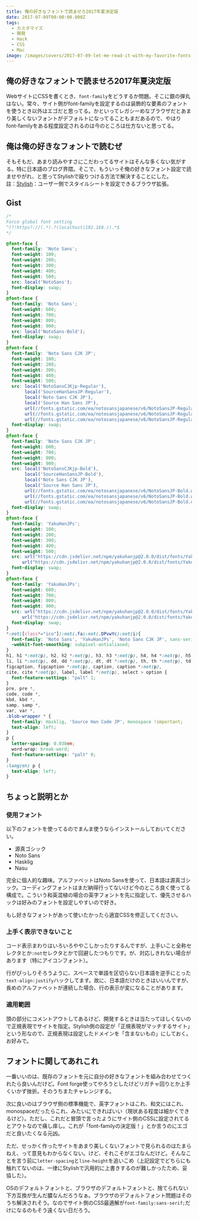 ```yaml
---
title: 俺の好きなフォントで読ませろ2017年夏決定版
date: 2017-07-09T00:00:00.000Z
tags:
  - カスタマイズ
  - 開発
  - Hack
  - CSS
  - Mac
image: /images/covers/2017-07-09-let-me-read-it-with-my-favorite-fonts-mid-2017.jpg
---
```

俺の好きなフォントで読ませろ2017年夏決定版
------------------------------------------------------------

WebサイトにCSSを書くとき、`font-family`をどうするか問題。そこに銀の弾丸はない。常々、サイト側がfont-familyを設定するのは装飾的な要素のフォントを使うとき以外はエゴだと思ってる。かといってレガシーめなブラウザだとあまり美しくないフォントがデフォルトになってることもまだあるので、やはりfont-familyをある程度設定されるのは今のところは仕方ないと思ってる。

俺は俺の好きなフォントで読むぜ
------------------------------------------------------------
そもそもだ、あまり読みやすさにこだわってるサイトはそんな多くない気がする。特に日本語のブログ界隈。そこで、もういっそ俺の好きなフォント設定で読ませやがれ、と思ってStylishで殴りつける方法で解決することにした。  
註：[Stylish](https://chrome.google.com/webstore/detail/stylish-custom-themes-for/fjnbnpbmkenffdnngjfgmeleoegfcffe?hl=ja)：ユーザー側でスタイルシートを設定できるブラウザ拡張。

Gist
------------------------------------------------------------
```css
/*
Force global font setting
^(?!https?://(.*).?(localhost|192.168.)).*$
*/

@font-face {
  font-family: 'Noto Sans';
  font-weight: 100;
  font-weight: 200;
  font-weight: 300;
  font-weight: 400;
  font-weight: 500;
  src: local('NotoSans');
  font-display: swap;
}
@font-face {
  font-family: 'Noto Sans';
  font-weight: 600;
  font-weight: 700;
  font-weight: 800;
  font-weight: 900;
  src: local('NotoSans-Bold');
  font-display: swap;
}
@font-face {
  font-family: 'Noto Sans CJK JP';
  font-weight: 100;
  font-weight: 200;
  font-weight: 300;
  font-weight: 400;
  font-weight: 500;
  src: local('NotoSansCJKjp-Regular'),
       local('SourceHanSansJP-Regular'),
       local('Noto Sans CJK JP'),
       local('Source Han Sans JP'),
       url(//fonts.gstatic.com/ea/notosansjapanese/v6/NotoSansJP-Regular.woff2) format('woff2'),
       url(//fonts.gstatic.com/ea/notosansjapanese/v6/NotoSansJP-Regular.woff) format('woff'),
       url(//fonts.gstatic.com/ea/notosansjapanese/v6/NotoSansJP-Regular.otf) format('opentype');
  font-display: swap;
}
@font-face {
  font-family: 'Noto Sans CJK JP';
  font-weight: 600;
  font-weight: 700;
  font-weight: 800;
  font-weight: 900;
  src: local('NotoSansCJKjp-Bold'),
       local('SourceHanSansJP-Bold'),
       local('Noto Sans CJK JP'),
       local('Source Han Sans JP'),
       url(//fonts.gstatic.com/ea/notosansjapanese/v6/NotoSansJP-Bold.woff2) format('woff2'),
       url(//fonts.gstatic.com/ea/notosansjapanese/v6/NotoSansJP-Bold.woff) format('woff'),
       url(//fonts.gstatic.com/ea/notosansjapanese/v6/NotoSansJP-Bold.otf) format('opentype');
  font-display: swap;
}
@font-face {
  font-family: 'YakuHanJPs';
  font-weight: 100;
  font-weight: 200;
  font-weight: 300;
  font-weight: 400;
  font-weight: 500;
  src: url("https://cdn.jsdelivr.net/npm/yakuhanjp@2.0.0/dist/fonts/YakuHanJPs/YakuHanJPs-Regular.woff2") format("woff2"),
      url("https://cdn.jsdelivr.net/npm/yakuhanjp@2.0.0/dist/fonts/YakuHanJPs/YakuHanJPs-Regular.woff") format("woff");
  font-display: swap;
}
@font-face {
  font-family: 'YakuHanJPs';
  font-weight: 600;
  font-weight: 700;
  font-weight: 800;
  font-weight: 900;
  src: url("https://cdn.jsdelivr.net/npm/yakuhanjp@2.0.0/dist/fonts/YakuHanJPs/YakuHanJPs-Bold.woff2") format("woff2"),
      url("https://cdn.jsdelivr.net/npm/yakuhanjp@2.0.0/dist/fonts/YakuHanJPs/YakuHanJPs-Bold.woff") format("woff");
  font-display: swap;
}
*:not([class*="ico"]):not(.fa):not(.DPvwYc):not(i){
  font-family: 'Noto Sans', 'YakuHanJPs', 'Noto Sans CJK JP', sans-serif;
  -webkit-font-smoothing: subpixel-antialiased;
}
h1, h1 *:not(p), h2, h2 *:not(p), h3, h3 *:not(p), h4, h4 *:not(p), h5, h5 *:not(p),
li, li *:not(p), dd, dd *:not(p), dt, dt *:not(p), th, th *:not(p), td, td *:not(p),
figcaption, figcaption *:not(p), caption, caption *:not(p),
cite, cite *:not(p), label, label *:not(p), select > option {
  font-feature-settings: "palt" 1;
}
pre, pre *,
code, code *,
kbd, kbd *,
samp, samp *,
var, var *,
.blob-wrapper * {
  font-family: Hasklig, 'Source Han Code JP', monospace !important;
  text-align: left;
}
p {
  letter-spacing: 0.038em;
  word-wrap: break-word;
  font-feature-settings: "palt" 0;
}
:lang(en) p {
  text-align: left;
}
```

ちょっと説明とか
------------------------------------------------------------
### 使用フォント
以下のフォントを使ってるのでまんま使うならインストールしておいてください。

+ 源真ゴシック
+ Noto Sans
+ Hasklig
+ Nasu

完全に個人的な趣味。アルファベットはNoto Sansを使って、日本語は源真ゴシック。コーディングフォントはまだ納得行ってないけど今のところ良く使ってる構成で。こういう和英混植の場合の英字フォントを先に指定して、優先させるハックは好みのフォントを設定しやすいので好き。

もし好きなフォントがあって使いたかったら適宜CSSを修正してください。

### 上手く表示できないこと
コード表示まわりはいろいろややこしかったりするんですが、上手いこと全称セレクタとか`:not`セレクタとかで回避したつもりです。が、対応しきれない場合があります（特にアイコンフォント）。

行がぴっしりそろうように、スペースで単語を区切らない日本語を逆手にとった`text-align:justify`ハックしてます。故に、日本語だけのときはいいんですが、長めのアルファベットが連続した場合、行の表示が変になることがあります。

### 適用範囲
頭の部分にコメントアウトしてあるけど、開発するときは当たってほしくないので正規表現でサイトを指定。Stylish側の設定が「正規表現がマッチするサイト」という形なので、正規表現は設定したドメインを「含まないもの」にしておく。お好みで。

フォントに関してあれこれ
------------------------------------------------------------
一番いいのは、既存のフォントを元に自分の好きなフォントを組み合わせてつくれたら良いんだけど。Font forge使ってやろうとしたけどリガチャ回りとか上手くいかず挫折。そのうちまたチャレンジする。

次に良いのはブラウザ側の標準機能で、英字フォントはこれ、和文にはこれ、monospaceだったらこれ、みたいにできればいい（現状ある程度は細かくできるけど）。ただし、これだと冒頭で言ったようにサイト側のCSSに設定されてるとアウトなので痛し痒し。これが「font-familyの決定版！」とか言うのにエゴだと良いたくなる元凶。

ただ、せっかく作ったサイトをあまり美しくないフォントで見られるのはたまらねえ、って意見もわからなくない。けど、それこそがエゴなんだけど。そんなことを言う前に`letter-spacing`と`line-height`を追いこめ（上記設定でどちらにも触れてないのは、一律にStylishで汎用的に上書きするのが難しかったため、妥協した）。

OSのデフォルトフォントと、ブラウザのデフォルトフォントと、捨てられない下方互換が生んだ膿なんだろうなぁ。ブラウザのデフォルトフォント問題はそのうち解決されそう。なのでサイト側のCSS最適解が`font-family:sans-serif;`だけになるのもそう遠くない日だろう。

